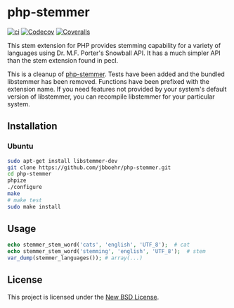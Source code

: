 # php-stemmer

[![ci](https://github.com/jbboehr/php-stemmer/actions/workflows/ci.yml/badge.svg)](https://github.com/jbboehr/php-stemmer/actions/workflows/ci.yml)
[![Codecov](https://codecov.io/gh/jbboehr/php-stemmer/graph/badge.svg?token=DSLDXIWHC5)](https://codecov.io/gh/jbboehr/php-stemmer)
[![Coveralls](https://coveralls.io/repos/github/jbboehr/php-stemmer/badge.svg?branch=master)](https://coveralls.io/github/jbboehr/php-stemmer?branch=master)

This stem extension for PHP provides stemming capability for a variety of
languages using Dr. M.F. Porter's Snowball API. It has a much simpler API
than the stem extension found in pecl.

This is a cleanup of [php-stemmer](https://code.google.com/p/php-stemmer/).
Tests have been added and the bundled libstemmer has been removed. Functions
have been prefixed with the extension name. If you
need features not provided by your system's default version of libstemmer, you
can recompile libstemmer for your particular system.

## Installation

### Ubuntu

```bash
sudo apt-get install libstemmer-dev
git clone https://github.com/jbboehr/php-stemmer.git
cd php-stemmer
phpize
./configure
make
# make test
sudo make install
```

## Usage

```php
echo stemmer_stem_word('cats', 'english', 'UTF_8');  # cat
echo stemmer_stem_word('stemming', 'english', 'UTF_8');  # stem
var_dump(stemmer_languages()); # array(...)
```

## License

This project is licensed under the [New BSD License](http://opensource.org/licenses/BSD-3-Clause).

